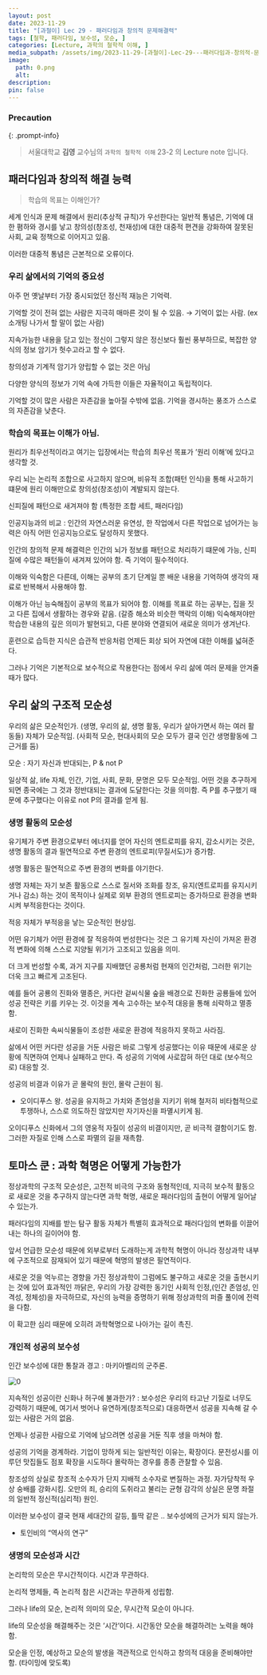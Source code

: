 ```yaml
---
layout: post
date: 2023-11-29
title: "[과철이] Lec 29 - 패러다임과 창의적 문제해결력"
tags: [철학, 패러다임, 보수성, 모순, ]
categories: [Lecture, 과학의 철학적 이해, ]
media_subpath: /assets/img/2023-11-29-[과철이]-Lec-29---패러다임과-창의적-문제해결력.md
image:
  path: 0.png
  alt:  
description:  
pin: false
---
```



### Precaution


{: .prompt-info}


> 서울대학교 **김영** 교수님의 `과학의 철학적 이해` 23-2 의 Lecture note 입니다. 


## 패러다임과 창의적 해결 능력


> 학습의 목표는 이해인가?


세계 인식과 문제 해결에서 원리(추상적 규칙)가 우선한다는 일반적 통념은, 기억에 대한 폄하와 경시를 낳고 창의성(창조성, 천재성)에 대한 대중적 편견을 강화하여 잘못된 사회, 교육 정책으로 이어지고 있음.


이러한 대중적 통념은 근본적으로 오류이다.


### 우리 삶에서의 기억의 중요성


아주 먼 옛날부터 가장 중시되었던 정신적 재능은 기억력.


기억할 것이 전혀 없는 사람은 지극히 매마른 것이 될 수 있음. → 기억이 없는 사람. (ex 소개팅 나가서 할 말이 없는 사람)


지속가능한 내용을 담고 있는 정신이 그렇지 않은 정신보다 훨씬 풍부하므로, 복잡한 양식의 정보 암기가 헛수고라고 할 수 없다.


창의성과 기계적 암기가 양립할 수 없는 것은 아님


다양한 양식의 정보가 기억 속에 가득한 이들은 자율적이고 독립적이다.


기억할 것이 많은 사람은 자존감을 높아질 수밖에 없음. 기억을 경시하는 풍조가 스스로의 자존감을 낮춘다.


### 학습의 목표는 이해가 아님.


원리가 최우선적이라고 여기는 입장에서는 학습의 최우선 목표가 ’원리 이해’에 있다고 생각할 것.


우리 뇌는 논리적 조합으로 사고하지 않으며, 비유적 조합(패턴 인식)을 통해 사고하기 떄문에 원리 이해만으로 창의성(창조성)이 계발되지 않는다.


신피질에 패턴으로 새겨져야 함 (특정한 조합 세트, 패러다임)


인공지능과의 비교 : 인간의 자연스러운 유연성, 한 작업에서 다른 작업으로 넘어가는 능력은 아직 어떤 인공지능으로도 달성하지 못했다.


인간의 창의적 문제 해결력은 인간의 뇌가 정보를 패턴으로 처리하기 떄문에 가능, 신피질에 수많은 패턴들이 새겨져 있어야 함. 즉 기억이 필수적이다.


이해와 익숙함은 다른데, 이해는 공부의 초기 단계일 뿐 배운 내용을 기억하여 생각의 재료로 반복해서 사용해야 함.


이해가 아닌 능숙해짐이 공부의 목표가 되어야 함. 이해를 목표로 하는 공부는, 집을 짓고 다른 집에서 생활하는 경우와 같음. (갈증 해소와 비슷한 맥락의 이해) 익숙해져야만 학습한 내용의 깊은 의미가 발현되고, 다른 분야와 연결되어 새로운 의미가 생겨난다.


훈련으로 습득한 지식은 습관적 반응처럼 언제든 회상 되어 자연에 대한 이해를 넓혀준다.


그러나 기억은 기본적으로 보수적으로 작용한다는 점에서 우리 삶에 여러 문제을 안겨줄 때가 많다.


## 우리 삶의 구조적 모순성


우리의 삶은 모순적인가. (생명, 우리의 삶, 생명 활동, 우리가 살아가면서 하는 여러 활동들) 자체가 모순적임. (사회적 모순, 현대사회의 모순 모두가 결국 인간 생명활동에 그 근거를 둠)


모순 : 자기 자신과 반대되는, P & not P


일상적 삶, life 자체, 인간, 기업, 사회, 문화, 문명은 모두 모순적임. 어떤 것을 추구하게 되면 종국에는 그 것과 정반대되는 결과에 도달한다는 것을 의미함. 즉 P를 추구했기 때문에 추구했다는 이유로 not P의 결과를 얻게 됨.


### 생명 활동의 모순성


유기체가 주변 환경으로부터 에너지를 얻어 자신의 엔트로피를 유지, 감소시키는 것은, 생명 활동의 결과 필연적으로 주변 환경의 엔트로피(무질서도)가 증가함.


생명 활동은 필연적으로 주변 환경의 변화를 야기한다.


생명 자체는 자기 보존 활동으로 스스로 질서와 조화를 창조, 유지(엔트로피를 유지시키거나 감소) 하는 것이 목적이나 실제로 외부 환경의 엔트로피는 증가하므로 환경을 변화시켜 부적응한다는 것이다.


적응 자체가 부적응을 낳는 모순적인 현상임.


어떤 유기체가 어떤 환경에 잘 적응하여 번성한다는 것은 그 유기체 자신이 가져온 환경적 변화에 의해 스스로 지양될 위기가 고조되고 있음을 의미.


더 크게 번성할 수록, 과거 지구를 지배했던 공룡처럼 현재의 인간처럼, 그러한 위기는 더욱 크고 빠르게 고조된다.


예를 들어 공룡의 진화와 멸종은, 커다란 겉씨식물 숲을 배경으로 진화한 공룡들에 있어 성공 전략은 키를 키우는 것. 이것을 계속 고수하는 보수적 대응을 통해 쇠락하고 멸종함.


새로이 진화한 속씨식물들이 조성한 새로운 환경에 적응하지 못하고 사라짐.


삶에서 어떤 커다란 성공을 거둔 사람은 바로 그렇게 성공했다는 이유 때문에 새로운 상황에 직면하여 언제나 실패하고 만다. 즉 성공의 기억에 사로잡혀 하던 대로 (보수적으로) 대응할 것.


성공의 비결과 이유가 곧 몰락의 원인, 몰락 근원이 됨.

- 오이디푸스 왕. 성공을 유지하고 가치와 존엄성을 지키기 위해 철저히 비타협적으로 투쟁하나, 스스로 의도하진 않았지만 자기자신을 파멸시키게 됨.

오이디푸스 신화에서 그의 영웅적 자질이 성공의 비결이지만, 곧 비극적 결함이기도 함. 그러한 자질로 인해 스스로 파멸의 길을 재촉함.


## 토마스 쿤 : 과학 혁명은 어떻게 가능한가


정상과학의 구조적 모순성은, 고전적 비극의 구조와 동형적인데, 지극히 보수적 활동으로 새로운 것을 추구하지 않는다면 과학 혁명, 새로운 패러다임의 출현이 어떻게 일어날 수 있는가.


패러다임의 지배를 받는 탐구 활동 자체가 특별히 효과적으로 패러다임의 변화를 이끌어 내는 하나의 길이어야 함.


앞서 언급한 모순성 때문에 외부로부터 도래하는게 과학적 혁명이 아니라 정상과학 내부에 구조적으로 잠재되어 있기 때문에 혁명의 발생은 필연적이다.


새로운 것을 억누르는 경향을 가진 정상과학이 그럼에도 불구하고 새로운 것을 출현시키는 것에 있어 효과적인 까닭은, 우리의 가장 강력한 동기인 사회적 인정,(인간 존엄성, 인격성, 정체성)을 자극하므로, 자신의 능력을 증명하기 위해 정상과학의 퍼즐 풀이에 전력을 다함.


이 확고한 심리 때문에 오히려 과학혁명으로 나아가는 길이 촉진.


### 개인적 성공의 보수성


인간 보수성에 대한 통찰과 경고 : 마키아벨리의 군주론.


![0](/0.png)


지속적인 성공이란 신화나 허구에 불과한가? : 보수성은 우리의 타고난 기질로 너무도 강력하기 때문에, 여기서 벗어나 유연하게(창조적으로) 대응하면서 성공을 지속해 갈 수 있는 사람은 거의 없음.


언제나 성공한 사람으로 기억에 남으려면 성공을 거둔 직후 생을 마쳐야 함.


성공의 기억을 경계하라. 기업이 망하게 되는 일반적인 이유는, 확장이다. 문전성시를 이루던 맛집들도 점포 확장을 시도하다 몰락하는 경우를 종종 관찰할 수 있음.


창조성의 상실로 창조적 소수자가 단지 지배적 소수자로 변질하는 과정. 자가당착적 우상 숭배를 강화시킴. 오만의 죄, 승리의 도취라고 불리는 균형 감각의 상실은 문명 좌절의 일반적 정신적(심리적) 원인.


이러한 보수성이 결국 현재 세대간의 갈등, 틀딱 같은 .. 보수성에의 근거가 되지 않는가.

- 토인비의 “역사의 연구”

### 생명의 모순성과 시간


논리학의 모순은 무시간적이다. 시간과 무관하다.


논리적 명제들, 즉 논리적 참은 시간과는 무관하게 성립함.


그러나 life의 모순, 논리적 의미의 모순, 무시간적 모순이 아니다.


life의 모순성을 해결해주는 것은 ’시간’이다. 시간동안 모순을 해결하려는 노력을 해야 함.


모순을 인정, 예상하고 모순의 발생을 객관적으로 인식하고 창의적 대응을 준비해야만 함. (타이밍에 맞도록)



<script>
  window.MathJax = {
    tex: {
      macros: {
        R: "\\mathbb{R}",
        N: "\\mathbb{N}",
        Z: "\\mathbb{Z}",
        Q: "\\mathbb{Q}",
        C: "\\mathbb{C}",
        proj: "\\operatorname{proj}",
        rank: "\\operatorname{rank}",
        im: "\\operatorname{im}",
        dom: "\\operatorname{dom}",
        codom: "\\operatorname{codom}",
        argmax: "\\operatorname*{arg\,max}",
        argmin: "\\operatorname*{arg\,min}",
        "\\{": "\\lbrace",
        "\\}": "\\rbrace",
        sub: "\\subset",
        sup: "\\supset",
        sube: "\\subseteq",
        supe: "\\supseteq"
      },
      tags: "ams",
      strict: false, 
      inlineMath: [["$", "$"], ["\\(", "\\)"]],
      displayMath: [["$$", "$$"], ["\\[", "\\]"]]
    },
    options: {
      skipHtmlTags: ["script", "noscript", "style", "textarea", "pre"]
    }
  };
</script>
<script async src="https://cdn.jsdelivr.net/npm/mathjax@3/es5/tex-mml-chtml.js"></script>
